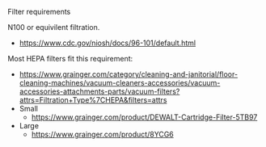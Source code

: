 Filter requirements

N100 or equivilent filtration.
- https://www.cdc.gov/niosh/docs/96-101/default.html


Most HEPA filters fit this requirement:
- https://www.grainger.com/category/cleaning-and-janitorial/floor-cleaning-machines/vacuum-cleaners-accessories/vacuum-accessories-attachments-parts/vacuum-filters?attrs=Filtration+Type%7CHEPA&filters=attrs
- Small
  - https://www.grainger.com/product/DEWALT-Cartridge-Filter-5TB97
- Large
  - https://www.grainger.com/product/8YCG6

